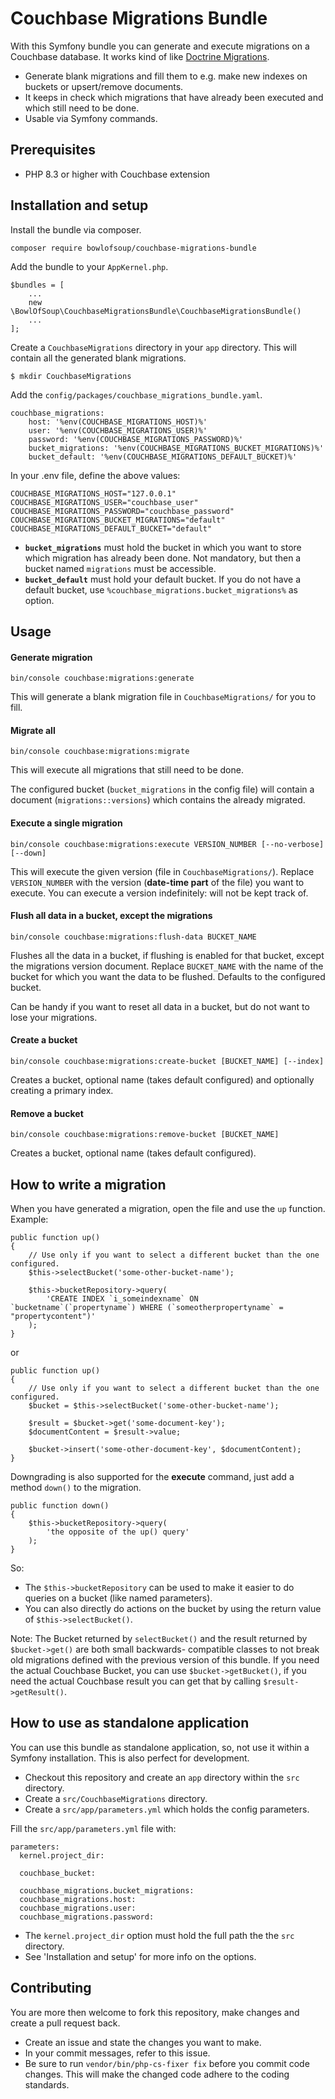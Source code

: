 Couchbase Migrations Bundle
===========================

With this Symfony bundle you can generate and execute migrations on a Couchbase database.
It works kind of like [Doctrine Migrations](https://github.com/doctrine/migrations).
* Generate blank migrations and fill them to e.g. make new indexes on buckets or upsert/remove documents.
* It keeps in check which migrations that have already been executed and which still need to be done.
* Usable via Symfony commands.

Prerequisites
-------------
* PHP 8.3 or higher with Couchbase extension

Installation and setup
----------------------
Install the bundle via composer.

    composer require bowlofsoup/couchbase-migrations-bundle

Add the bundle to your `AppKernel.php`.

    $bundles = [
        ...
        new \BowlOfSoup\CouchbaseMigrationsBundle\CouchbaseMigrationsBundle()
        ...
    ];
    
Create a `CouchbaseMigrations` directory in your `app` directory. This will contain all the generated blank migrations.

    $ mkdir CouchbaseMigrations
    
Add the `config/packages/couchbase_migrations_bundle.yaml`.

    couchbase_migrations:
        host: '%env(COUCHBASE_MIGRATIONS_HOST)%'
        user: '%env(COUCHBASE_MIGRATIONS_USER)%'
        password: '%env(COUCHBASE_MIGRATIONS_PASSWORD)%'
        bucket_migrations: '%env(COUCHBASE_MIGRATIONS_BUCKET_MIGRATIONS)%'
        bucket_default: '%env(COUCHBASE_MIGRATIONS_DEFAULT_BUCKET)%'

In your .env file, define the above values:

    COUCHBASE_MIGRATIONS_HOST="127.0.0.1"
    COUCHBASE_MIGRATIONS_USER="couchbase_user"
    COUCHBASE_MIGRATIONS_PASSWORD="couchbase_password"
    COUCHBASE_MIGRATIONS_BUCKET_MIGRATIONS="default"
    COUCHBASE_MIGRATIONS_DEFAULT_BUCKET="default"

* **`bucket_migrations`** must hold the bucket in which you want to store which migration has already been done.
Not mandatory, but then a bucket named `migrations` must be accessible.
* **`bucket_default`** must hold your default bucket.
If you do not have a default bucket, use `%couchbase_migrations.bucket_migrations%` as option.
        
Usage
-----

#### Generate migration

    bin/console couchbase:migrations:generate

This will generate a blank migration file in `CouchbaseMigrations/` for you to fill.

#### Migrate all

    bin/console couchbase:migrations:migrate

This will execute all migrations that still need to be done.

The configured bucket (`bucket_migrations` in the config file) will contain a document (`migrations::versions`) which contains the already migrated.

#### Execute a single migration

    bin/console couchbase:migrations:execute VERSION_NUMBER [--no-verbose] [--down]
    
This will execute the given version (file in `CouchbaseMigrations/`).
Replace `VERSION_NUMBER` with the version (**date-time part** of the file) you want to execute.
You can execute a version indefinitely: will not be kept track of.

#### Flush all data in a bucket, except the migrations

    bin/console couchbase:migrations:flush-data BUCKET_NAME

Flushes all the data in a bucket, if flushing is enabled for that bucket, except the migrations version document.
Replace `BUCKET_NAME` with the name of the bucket for which you want the data to be flushed. Defaults to the configured bucket.

Can be handy if you want to reset all data in a bucket, but do not want to lose your migrations.

#### Create a bucket

    bin/console couchbase:migrations:create-bucket [BUCKET_NAME] [--index]

Creates a bucket, optional name (takes default configured) and optionally creating a primary index.

#### Remove a bucket

    bin/console couchbase:migrations:remove-bucket [BUCKET_NAME]

Creates a bucket, optional name (takes default configured).


How to write a migration
------------------------
When you have generated a migration, open the file and use the `up` function. Example:

```
public function up()
{
    // Use only if you want to select a different bucket than the one configured.
    $this->selectBucket('some-other-bucket-name');

    $this->bucketRepository->query(
        'CREATE INDEX `i_someindexname` ON `bucketname`(`propertyname`) WHERE (`someotherpropertyname` = "propertycontent")'
    );
}
```

or

```
public function up()
{
    // Use only if you want to select a different bucket than the one configured.
    $bucket = $this->selectBucket('some-other-bucket-name');

    $result = $bucket->get('some-document-key');
    $documentContent = $result->value;

    $bucket->insert('some-other-document-key', $documentContent);
}
```

Downgrading is also supported for the **execute** command, just add a method `down()` to the migration.

```
public function down()
{
    $this->bucketRepository->query(
        'the opposite of the up() query'
    );
}
```

So:
* The `$this->bucketRepository` can be used to make it easier to do queries on a bucket (like named parameters).
* You can also directly do actions on the bucket by using the return value of `$this->selectBucket()`.

Note: The Bucket returned by `selectBucket()` and the result returned by `$bucket->get()` are both small backwards-
compatible classes to not break old migrations defined with the previous version of this bundle. If you need the actual
Couchbase Bucket, you can use `$bucket->getBucket()`, if you need the actual Couchbase result you can get that by calling
`$result->getResult()`.

How to use as standalone application
------------------------------------
You can use this bundle as standalone application, so, not use it within a Symfony installation.
This is also perfect for development.

* Checkout this repository and create an `app` directory within the `src` directory.
* Create a `src/CouchbaseMigrations` directory.
* Create a `src/app/parameters.yml` which holds the config parameters.

Fill the `src/app/parameters.yml` file with:

    parameters:
      kernel.project_dir:

      couchbase_bucket:

      couchbase_migrations.bucket_migrations:
      couchbase_migrations.host:
      couchbase_migrations.user:
      couchbase_migrations.password:

* The `kernel.project_dir` option must hold the full path the the `src` directory.
* See 'Installation and setup' for more info on the options.

Contributing
------------
You are more then welcome to fork this repository, make changes and create a pull request back.

* Create an issue and state the changes you want to make.
* In your commit messages, refer to this issue.
* Be sure to run `vendor/bin/php-cs-fixer fix` before you commit code changes. This will make the changed code adhere to the coding standards.
